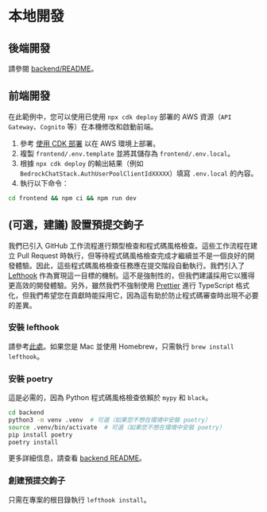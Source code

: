 # 本地開發

## 後端開發

請參閱 [backend/README](../backend/README_zh-TW.md)。

## 前端開發

在此範例中，您可以使用已使用 `npx cdk deploy` 部署的 AWS 資源（`API Gateway`、`Cognito` 等）在本機修改和啟動前端。

1. 參考 [使用 CDK 部署](../README.md#deploy-using-cdk) 以在 AWS 環境上部署。
2. 複製 `frontend/.env.template` 並將其儲存為 `frontend/.env.local`。
3. 根據 `npx cdk deploy` 的輸出結果（例如 `BedrockChatStack.AuthUserPoolClientIdXXXXX`）填寫 `.env.local` 的內容。
4. 執行以下命令：

```zsh
cd frontend && npm ci && npm run dev
```

## (可選，建議) 設置預提交鉤子

我們已引入 GitHub 工作流程進行類型檢查和程式碼風格檢查。這些工作流程在建立 Pull Request 時執行，但等待程式碼風格檢查完成才繼續並不是一個良好的開發體驗。因此，這些程式碼風格檢查任務應在提交階段自動執行。我們引入了 [Lefthook](https://github.com/evilmartians/lefthook?tab=readme-ov-file#install) 作為實現這一目標的機制。這不是強制性的，但我們建議採用它以獲得更高效的開發體驗。另外，雖然我們不強制使用 [Prettier](https://prettier.io/) 進行 TypeScript 格式化，但我們希望您在貢獻時能採用它，因為這有助於防止程式碼審查時出現不必要的差異。

### 安裝 lefthook

請參考[此處](https://github.com/evilmartians/lefthook#install)。如果您是 Mac 並使用 Homebrew，只需執行 `brew install lefthook`。

### 安裝 poetry

這是必需的，因為 Python 程式碼風格檢查依賴於 `mypy` 和 `black`。

```sh
cd backend
python3 -m venv .venv  # 可選（如果您不想在環境中安裝 poetry）
source .venv/bin/activate  # 可選（如果您不想在環境中安裝 poetry）
pip install poetry
poetry install
```

更多詳細信息，請查看 [backend README](../backend/README_zh-TW.md)。

### 創建預提交鉤子

只需在專案的根目錄執行 `lefthook install`。